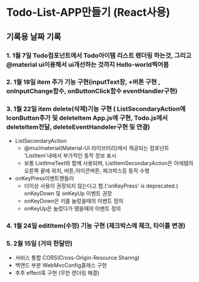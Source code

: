 
# Todo-List-APP만들기 (React사용)

## 기록용 날짜 기록 
### 1. 1월 7일 Todo컴포넌트에서 Todo아이템 리스트 렌더링 하는것, 그리고 @material ui이용해서 ui개선하는 것까지 Hello-world찍어봄
### 2. 1월 18일 item 추가 기능 구현(inputText창, +버튼 구현 , onInputChange함수, onButtonClick함수 eventHandler구현)
### 3. 1월 22일 item delete(삭제)기능 구현 ( ListSecondaryAction에 IconButton추가 및 deleteItem App.js에 구현, Todo.js에서 deleteItem전달, deleteEventHandeler구현 및 연결) 
  - ListSecondaryAction
    -  @mui/material(Material-UI 라이브러리)에서 제공되는 컴포넌트 'ListItem'내에서 부가적인 동작 정보 표시
    -  보통 ListItmeText와 함께 사용되며, ListItemSecondaryAction은 아에템의 오른쪽 끝에 위치, 버튼,아이콘버튼, 체크박스등 동작 수행
  - onKeyPress이벤트핸들러
    - 더이상 사용이 권장되지 않는다고 함.('onKeyPress' is deprecated.) onKeyDown 및 onKeyUp 이벤트 권장
    - onKeyDown은 키를 눌렀을때의 이벤트 정의
    - onKeyUp은 눌렀다가 뗐을때의 이벤트 정의
### 4. 1월 24일 editItem(수정) 기능 구현 (체크박스에 체크, 타이틀 변경)
### 5. 2월 15일 (거의 한달만) 
  - 서비스 통합 CORS(Cross-Origin-Resource Sharing) 
  - 백앤드 부분 WebMvcConfig클래스 구현
  - 추후 effect훅 구현 (무한 렌더링 해결)
